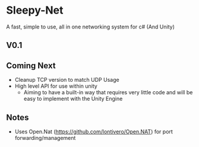 # Sleepy-Net
A fast, simple to use, all in one networking system for c# (And Unity) 

## V0.1


## Coming Next
- Cleanup TCP version to match UDP Usage
- High level API for use within unity
  - Aiming to have a built-in way that requires very little code and will be easy to implement with the Unity Engine





## Notes
- Uses Open.Nat (https://github.com/lontivero/Open.NAT) for port forwarding/management
